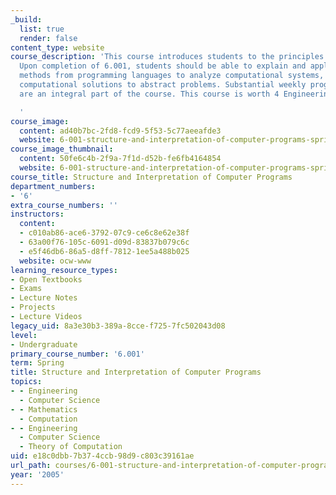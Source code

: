 ```yaml
---
_build:
  list: true
  render: false
content_type: website
course_description: 'This course introduces students to the principles of computation.
  Upon completion of 6.001, students should be able to explain and apply the basic
  methods from programming languages to analyze computational systems, and to generate
  computational solutions to abstract problems. Substantial weekly programming assignments
  are an integral part of the course. This course is worth 4 Engineering Design Points.

  '
course_image:
  content: ad40b7bc-2fd8-fcd9-5f53-5c77aeeafde3
  website: 6-001-structure-and-interpretation-of-computer-programs-spring-2005
course_image_thumbnail:
  content: 50fe6c4b-2f9a-7f1d-d52b-fe6fb4164854
  website: 6-001-structure-and-interpretation-of-computer-programs-spring-2005
course_title: Structure and Interpretation of Computer Programs
department_numbers:
- '6'
extra_course_numbers: ''
instructors:
  content:
  - c010ab86-ace6-3792-07c9-ce6c8e62e38f
  - 63a00f76-105c-6091-d09d-83837b079c6c
  - e5f46db6-86a5-d8ff-7812-1ee5a488b025
  website: ocw-www
learning_resource_types:
- Open Textbooks
- Exams
- Lecture Notes
- Projects
- Lecture Videos
legacy_uid: 8a3e30b3-389a-8cce-f725-7fc502043d08
level:
- Undergraduate
primary_course_number: '6.001'
term: Spring
title: Structure and Interpretation of Computer Programs
topics:
- - Engineering
  - Computer Science
- - Mathematics
  - Computation
- - Engineering
  - Computer Science
  - Theory of Computation
uid: e18c0dbb-7b37-4ccb-98d9-c803c39161ae
url_path: courses/6-001-structure-and-interpretation-of-computer-programs-spring-2005
year: '2005'
---
```


